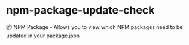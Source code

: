 # npm-package-update-check
📦 NPM Package - Allows you to view which NPM packages need to be updated in your package.json
